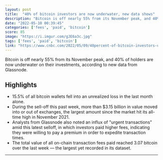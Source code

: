 ```yaml
---
layout: post
title:  "40% of bitcoin investors are now underwater, new data shows"
description: "Bitcoin is off nearly 55% from its November peak, and 40% of holders are now underwater on their investments, according to new data from Glassnode."
date: "2022-05-10 00:39:45"
categories: ['fees', 'paid', 'bitcoin']
score: 85
image: "https://i.imgur.com/gJE6a3c.jpg"
tags: ['fees', 'paid', 'bitcoin']
link: "https://www.cnbc.com/2022/05/09/40percent-of-bitcoin-investors-underwater-glassnode-data.html"
---
```


Bitcoin is off nearly 55% from its November peak, and 40% of holders are now underwater on their investments, according to new data from Glassnode.

## Highlights

- 15.5% of all bitcoin wallets fell into an unrealized loss in the last month alone.
- During the sell-off this past week, more than $3.15 billion in value moved into or out of exchanges, the largest amount since the market hit its all-time high in November 2021.
- Analysts from Glassnode also noted an influx of "urgent transactions" amid this latest selloff, in which investors paid higher fees, indicating they were willing to pay a premium in order to expedite transaction times.
- The total value of all on-chain transaction fees paid reached 3.07 bitcoin over the last week — the largest yet recorded in its dataset.

---
